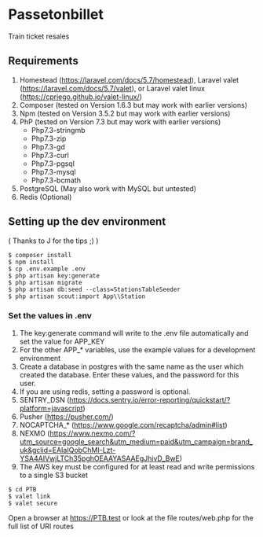 # Passetonbillet
Train ticket resales

## Requirements
1. Homestead (https://laravel.com/docs/5.7/homestead), Laravel valet (https://laravel.com/docs/5.7/valet), or Laravel valet linux (https://cpriego.github.io/valet-linux/)
2. Composer (tested on Version 1.6.3 but may work with earlier versions)
3. Npm (tested on Version 3.5.2 but may work with earlier versions)
4. PhP (tested on Version 7.3 but may work with earlier versions)
    - Php7.3-stringmb
    - Php7.3-zip
    - Php7.3-gd
    - Php7.3-curl
    - Php7.3-pgsql
    - Php7.3-mysql
    - Php7.3-bcmath
5. PostgreSQL (May also work with MySQL but untested)
6. Redis (Optional)

## Setting up the dev environment
( Thanks to J for the tips ;) )


```console
$ composer install
$ npm install
$ cp .env.example .env
$ php artisan key:generate
$ php artisan migrate
$ php artisan db:seed --class=StationsTableSeeder
$ php artisan scout:import App\\Station
```
### Set the values in .env
1. The key:generate command will write to the .env file automatically
and set the value for APP_KEY 
2. For the other APP_* variables, use the example values for a development environment
3. Create a database in postgres with the same name as the user
which created the database. Enter these values, and the password for this user.
4. If you are using redis, setting a password is optional.
5. SENTRY_DSN (https://docs.sentry.io/error-reporting/quickstart/?platform=javascript)
6. Pusher (https://pusher.com/)
7. NOCAPTCHA_* (https://www.google.com/recaptcha/admin#list)
8. NEXMO (https://www.nexmo.com/?utm_source=google_search&utm_medium=paid&utm_campaign=brand_uk&gclid=EAIaIQobChMI-Lzt-YSA4AIVwjLTCh35pghOEAAYASAAEgJhivD_BwE)
9. The AWS key must be configured for at least read and write permissions to a single S3 bucket

```console
$ cd PTB 
$ valet link
$ valet secure
```
Open a browser at https://PTB.test or look at the file routes/web.php for the full list of URI routes
